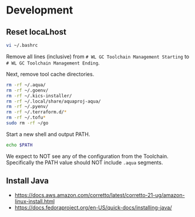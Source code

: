# Development

## Reset locaLhost

```sh
vi ~/.bashrc
```

Remove all lines (inclusive) from `# WL GC Toolchain Management Starting` to `# WL GC Toolchain Management Ending`.

Next, remove tool cache directories.

```sh
rm -rf ~/.aqua/
rm -rf ~/.goenv/
rm -rf ~/.kics-installer/
rm -rf ~/.local/share/aquaproj-aqua/
rm -rf ~/.pyenv/
rm -rf ~/.terraform.d/*
rm -rf ~/.tofu*
sudo rm -rf ~/go
```

Start a new shell and output PATH.

```sh
echo $PATH
```

We expect to NOT see any of the configuration from the Toolchain. Specifically the PATH value should NOT include `.aqua` segments.

## Install Java

- https://docs.aws.amazon.com/corretto/latest/corretto-21-ug/amazon-linux-install.html
- https://docs.fedoraproject.org/en-US/quick-docs/installing-java/

